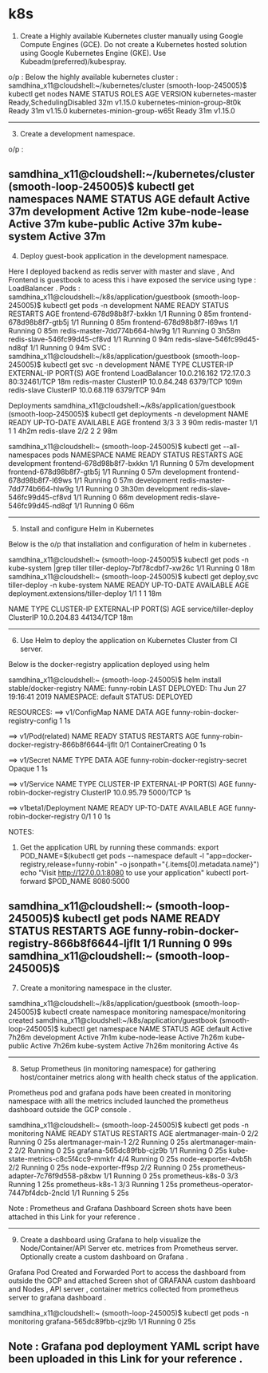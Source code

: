# k8s

 1.	Create a Highly available Kubernetes cluster manually using Google Compute Engines (GCE). Do not create a Kubernetes hosted solution using Google Kubernetes Engine (GKE). Use Kubeadm(preferred)/kubespray. 

o/p : Below the highly available kubernetes cluster :
samdhina_x11@cloudshell:~/kubernetes/cluster (smooth-loop-245005)$ kubectl get nodes
NAME                           STATUS                     ROLES    AGE   VERSION
kubernetes-master              Ready,SchedulingDisabled   <none>   32m   v1.15.0
kubernetes-minion-group-8t0k   Ready                      <none>   31m   v1.15.0
kubernetes-minion-group-w65t   Ready                      <none>   31m   v1.15.0
  
------------------------------------------------------------------------------------------------------------------------------------  
  3.	Create a development namespace.
  
  o/p :
  
  samdhina_x11@cloudshell:~/kubernetes/cluster (smooth-loop-245005)$ kubectl get namespaces
NAME              STATUS   AGE
default           Active   37m
development       Active   12m
kube-node-lease   Active   37m
kube-public       Active   37m
kube-system       Active   37m
----------------------------------------------------------------------------------------------------------------------------------
 4.	Deploy guest-book application  in the development namespace.
 
 Here I deployed backend as redis server with master and slave , And Frontend  is guestbook to acess this i have exposed the service using type : LoadBalancer .
 Pods :
 samdhina_x11@cloudshell:~/k8s/application/guestbook (smooth-loop-245005)$ kubectl get pods -n development
NAME                            READY   STATUS    RESTARTS   AGE
frontend-678d98b8f7-bxkkn       1/1     Running   0          85m
frontend-678d98b8f7-gtb5j       1/1     Running   0          85m
frontend-678d98b8f7-l69ws       1/1     Running   0          85m
redis-master-7dd774b664-hlw9g   1/1     Running   0          3h58m
redis-slave-546fc99d45-cf8vd    1/1     Running   0          94m
redis-slave-546fc99d45-nd8qf    1/1     Running   0          94m
SVC :
samdhina_x11@cloudshell:~/k8s/application/guestbook (smooth-loop-245005)$ kubectl get svc  -n development
NAME           TYPE           CLUSTER-IP     EXTERNAL-IP   PORT(S)        AGE
frontend       LoadBalancer   10.0.216.162   172.17.0.3    80:32461/TCP   18m
redis-master   ClusterIP      10.0.84.248    <none>        6379/TCP       109m
redis-slave    ClusterIP      10.0.68.119    <none>        6379/TCP       94m
 
 Deployments
samdhina_x11@cloudshell:~/k8s/application/guestbook (smooth-loop-245005)$ kubectl get deployments  -n development
NAME           READY   UP-TO-DATE   AVAILABLE   AGE
frontend       3/3     3            3           90m
redis-master   1/1     1            1           4h2m
redis-slave    2/2     2            2           98m

samdhina_x11@cloudshell:~ (smooth-loop-245005)$ kubectl get --all-namespaces pods
NAMESPACE     NAME                                        READY   STATUS    RESTARTS   AGE
development   frontend-678d98b8f7-bxkkn                   1/1     Running   0          57m
development   frontend-678d98b8f7-gtb5j                   1/1     Running   0          57m
development   frontend-678d98b8f7-l69ws                   1/1     Running   0          57m
development   redis-master-7dd774b664-hlw9g               1/1     Running   0          3h30m
development   redis-slave-546fc99d45-cf8vd                1/1     Running   0          66m
development   redis-slave-546fc99d45-nd8qf                1/1     Running   0          66m

--------------------------------------------------------------------------------------------------------------------------------------

5.	Install and configure Helm in Kubernetes

Below is the o/p that installation and configuration of helm in kubernetes .

samdhina_x11@cloudshell:~ (smooth-loop-245005)$ kubectl get pods -n kube-system |grep tiller
tiller-deploy-7bf78cdbf7-xw26c              1/1     Running   0          18m
samdhina_x11@cloudshell:~ (smooth-loop-245005)$ kubectl get deploy,svc tiller-deploy -n kube-system
NAME                                  READY   UP-TO-DATE   AVAILABLE   AGE
deployment.extensions/tiller-deploy   1/1     1            1           18m

NAME                    TYPE        CLUSTER-IP    EXTERNAL-IP   PORT(S)     AGE
service/tiller-deploy   ClusterIP   10.0.204.83   <none>        44134/TCP   18m
 
 -----------------------------------------------------------------------------------------------------------------------------------
 6.	Use Helm to deploy the application on Kubernetes Cluster from CI server.
 
 Below is the docker-registry application deployed using helm
 
 samdhina_x11@cloudshell:~ (smooth-loop-245005)$ helm install stable/docker-registry
NAME:   funny-robin
LAST DEPLOYED: Thu Jun 27 19:16:41 2019
NAMESPACE: default
STATUS: DEPLOYED

RESOURCES:
==> v1/ConfigMap
NAME                                DATA  AGE
funny-robin-docker-registry-config  1     1s

==> v1/Pod(related)
NAME                                          READY  STATUS             RESTARTS  AGE
funny-robin-docker-registry-866b8f6644-ljflt  0/1    ContainerCreating  0         1s

==> v1/Secret
NAME                                TYPE    DATA  AGE
funny-robin-docker-registry-secret  Opaque  1     1s

==> v1/Service
NAME                         TYPE       CLUSTER-IP  EXTERNAL-IP  PORT(S)   AGE
funny-robin-docker-registry  ClusterIP  10.0.95.79  <none>       5000/TCP  1s

==> v1beta1/Deployment
NAME                         READY  UP-TO-DATE  AVAILABLE  AGE
funny-robin-docker-registry  0/1    1           0          1s


NOTES:
1. Get the application URL by running these commands:
  export POD_NAME=$(kubectl get pods --namespace default -l "app=docker-registry,release=funny-robin" -o jsonpath="{.items[0].metadata.name}")
  echo "Visit http://127.0.0.1:8080 to use your application"
  kubectl port-forward $POD_NAME 8080:5000
  
  samdhina_x11@cloudshell:~ (smooth-loop-245005)$ kubectl get pods 
NAME                                           READY   STATUS    RESTARTS   AGE
funny-robin-docker-registry-866b8f6644-ljflt   1/1     Running   0          99s
samdhina_x11@cloudshell:~ (smooth-loop-245005)$
----------------------------------------------------------------------------------------------------------------------------------
7.	Create a monitoring namespace in the cluster.

samdhina_x11@cloudshell:~/k8s/application/guestbook (smooth-loop-245005)$ kubectl create namespace monitoring
namespace/monitoring created
samdhina_x11@cloudshell:~/k8s/application/guestbook (smooth-loop-245005)$ kubectl get namespace
NAME              STATUS   AGE
default           Active   7h26m
development       Active   7h1m
kube-node-lease   Active   7h26m
kube-public       Active   7h26m
kube-system       Active   7h26m
monitoring        Active   4s

-----------------------------------------------------------------------------------------------------------------------------------
8.	Setup Prometheus (in monitoring namespace) for gathering host/container metrics along with health check status of the application. 

Prometheus pod and grafana pods have been created in monitoring namespace with alll the metrics included launched the prometheus dashboard outside the GCP console .



samdhina_x11@cloudshell:~ (smooth-loop-245005)$ kubectl get pods -n monitoring
NAME                                   READY   STATUS    RESTARTS   AGE
alertmanager-main-0                    2/2     Running   0          25s
alertmanager-main-1                    2/2     Running   0          25s
alertmanager-main-2                    2/2     Running   0          25s
grafana-565dc89fbb-cjz9b               1/1     Running   0          25s
kube-state-metrics-c8c5f4cc9-mmkfr     4/4     Running   0          25s
node-exporter-4vb5h                    2/2     Running   0          25s
node-exporter-ff9sp                    2/2     Running   0          25s
prometheus-adapter-7c76f9d558-p8xbw    1/1     Running   0          25s
prometheus-k8s-0                       3/3     Running   1          25s
prometheus-k8s-1                       3/3     Running   1          25s
prometheus-operator-7447bf4dcb-2ncld   1/1     Running   5          25s

Note : Prometheus and Grafana Dashboard Screen shots have been attached in this Link for your reference .



------------------------------------------------------------------------------------------------------------------------------------
9.	Create a dashboard using Grafana to help visualize the Node/Container/API Server etc. metrices from Prometheus server. Optionally create a custom dashboard on Grafana .

Grafana Pod Created and Forwarded Port to access the dashboard from outside the GCP and attached Screen shot of GRAFANA custom dashboard and Nodes , API server , container metrics collected from prometheus server to grafana dashboard .

samdhina_x11@cloudshell:~ (smooth-loop-245005)$ kubectl get pods -n monitoring
grafana-565dc89fbb-cjz9b               1/1     Running   0          25s

Note : Grafana pod deployment YAML script have been uploaded in this Link for your reference .
------------------------------------------------------------------------------------------------------------------------------------
